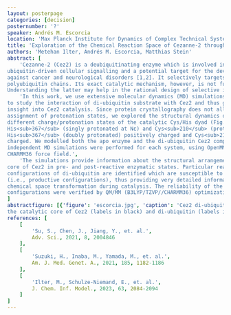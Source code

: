 ```yaml
---
layout: posterpage
categories: [decision]
posternumber: '?'
speaker: Andrés M. Escorcia
location: 'Max Planck Institute for Dynamics of Complex Technical Systems, Magdeburg (DE)'
title: 'Exploration of the Chemical Reaction Space of Cezanne-2 through MD and QM/MM'
authors: 'Metehan Ilter, Andrés M. Escorcia, Matthias Stein'
abstract: [
    'Cezanne-2 (Cez2) is a deubiquitinating enzyme which is involved in the regulation of
ubiquitin-driven cellular signalling and a potential target for the development of drugs
against cancer and neurological disorders [1,2]. It selectively targets Lys11-linked
polyubiquitin chains. Its exact catalytic mechanism, however, is not fully resolved yet.
Understanding the latter may help in the rational design of selective inhibitors.',
    'In this work, we use extensive molecular dynamics (MD) simulations in explicit water
to study the interaction of di-ubiquitin substrate with Cez2 and thus get molecular
insight into Cez2 catalysis. Since protein crystallography does not allow the
assignment of protonation states, we explored the structural dynamics of Cez2 in
different charge/protonation states of the catalytic Cys/His dyad (Fig. 1; [3]): i) both
His<sub>367</sub> (singly protonated at Nε) and Cys<sub>210</sub> (protonated) with neutral charge, and ii)
His<sub>367</sub> (doubly protonated) positively charged and Cys<sub>210</sub> (deprotonated) negatively
charged. We modelled both the apo enzyme and the di-ubiquitin Cez2 complex. Four
independent MD simulations were performed for each system, using OpenMM and the
CHARMM36 force field.',
    'The simulations provide information about the structural arrangements of the catalytic
core of Cez2 in pre- and post-reactive enzymatic states. Particular reactive spatial
configurations of di-ubiquitin are identified which are susceptible to hydrolysis by Cez2
(i.e., productive configurations), thus providing very detailed information on the
chemical space transformation during catalysis. The reliability of the productive
configurations were verified by QM/MM (B3LYP/TZVP//CHARMM36) optimizations.'
]
abstractfigure: [{'figure': 'escorcia.jpg', 'caption': 'Cez2 di-ubiquitin complex optimized by QM/MM. For clarity, only relevant parts of both
the catalytic core of Cez2 (labels in black) and di-ubiquitin (labels in blue) are shown.'}]
references: [
    [
        'Su, S., Chen, J., Jiang, Y., et. al.',
        Adv. Sci., 2021, 8, 2004846
    ],
    [
        'Suzuki, H., Inaba, M., Yamada, M., et. al.',
        Am. J. Med. Genet. A., 2021, 185, 1182-1186
    ],
    [
        'Ilter, M., Schulze-Niemand, E., et. al.',
        J. Chem. Inf. Model., 2023, 63, 2084-2094
    ]
]
---
```

